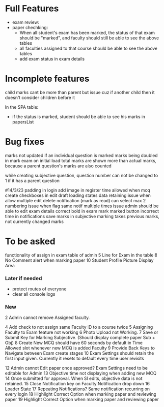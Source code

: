 # Full Features
- exam review:
  <!-- -  subjective exam review -->
  <!-- -  objective review ui -->
  <!-- -  total marks at the end of paper -->
- paper chechking:
  <!-- - Objective questions should be shown first -->
  <!-- - Then subjective questions should be shown with correct order, as they are shown in paper attempt, here faculty also marks the attempts -->
  <!-- - Then faculty should proceed, here a summary of student's attempt should be shown, such as marks obtained -->
  <!-- - Then faculty go back to a table where they can see a table of every student's attempt of a specific quiz, and also see who did not attempt that quiz -->
  - When all student's exam has been marked, the status of that exam should be "marked", and faculty should still be able to see the above tables
  - all faculties assigned to that course should be able to see the above tables
  - add exam status in exam details
# Incomplete features
<!-- send notification to faculty when exam time ends -->
<!-- in objective question attempt, allow to select only correct number of option e.g if there are 2 correct options, then student can select only 2 options -->
<!--done while registering a student admin should also be able to enroll student in a course  -->
<!-- While creating a child question, the max marks should be less then parent question's remaining marks-->
child marks cant be more than parent but issue cuz if another child then it doesn't consider children before it
<!-- default value should be true for long question checkbox while making subjective question in exam -->
<!-- 9 "Closed" Status for paper once paper end time and date have elapsed. -->

In the SPA table:
   <!-- - if a student paper record does not exist, then the status of exam should be shown as "not attempted" in mark exam list -->
   <!-- - when a paper attempt starts the spa status should be updated to "attempted" -->
   <!-- - if time ends it should update to "time ended" -->
   <!-- - if submitted on time, it should update to "submitted" -->
   <!-- - when teacher marks the exam it should be "marked" -->
   - if the status is marked, student should be able to see his marks in papersList
# Bug fixes
<!-- when paper submitted, clear that paper from local storage -->
<!-- cgpa input field should be a number and can only accept nums 0 to 4 with step 0.01 in making student by admin -->
<!-- faculty must select correct answer for subjective while making an exam -->
<!-- parent question not being selected for child question in select tag -->
<!-- when editing an exam, original date and time of the exam is not received -->
<!-- time not being shown correctly in viewing screen of future paper -->
marks not updated if an individual question is marked
marks being doubled in mark exam on initial load
total marks are shown more than actual marks, because a parent question's marks are also counted

while creating subjective question, question number can not be changed to 1 if it has a parent question 

#14/3/23
padding in login
add image in register
time allowed when mcq create
checkboxes in edit draft
loading states
data retaining issue when allow multiple edit
delete notification (mark as read)
can select max 2
numbering issue when flag
same notif multiple times issue
admin should be able to edit exam details
correct bold in exam mark
marked button
incorrect time in notifications
save marks in subjective marking takes previous marks, not currently changed marks


# To be asked
functionality of assign in exam table of admin
5 Line for Exam in the table
8 No Comment alert when marking paper
10 Student Profile Picture Display Area

### Later if needed
- protect routes of everyone
- clear all console logs

### New

<!-- 1 Delete Faculty feature not working -->
2 Admin cannot remove Assigned faculty.
<!-- 3 Option to remove assigned faculty -->
4 Add check to not assign same Faculty ID to a course twice
5 Assigning Faculty to Exam feature not working
6 Photo Upload not Working.
7 Save or Submit Key for Marking Subjective. (Should display complete paper Sub + Obj)
8 Create New MCQ should have 60 seconds by default in Time Allowed slot whenever new MCQ is added Faculty
9 Provide Back Keys to Navigate between Exam create stages
10 Exam Settings should retain the first input given. Currently it resets to default every time user revisits
<!-- 11 Admin cannot assign student ID to a course -->
12 Admin cannot Edit paper once approved? Exam Settings need to be editable for Admin
13 Objective time not displaying when adding new MCQ
14 Once submitted for approval. When SI edits, objective data is not retained.
15 Close Notification key on Faculty Notification drop down
16 Loader State
17 Repeating Notifications? Same notification recurring on every login
18 Highlight Correct Option when marking paper and reviewing paper
19 Highlight Correct Option when marking paper and reviewing paper


